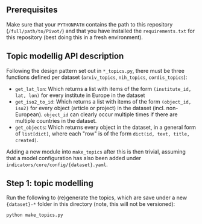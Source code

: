 Prerequisites
-------------

Make sure that your `PYTHONPATH` contains the path to this repository (`/full/path/to/Pivot/`) and that you have installed the `requirements.txt` for this repository (best doing this in a fresh environment).

Topic modellig API description
------------------------------

Following the design pattern set out in `*_topics.py`, there must be three functions defined per dataset (`arxiv_topics`, `nih_topics`, `cordis_topics`):

- `get_lat_lon`: Which returns a list with items of the form `(institute_id, lat, lon)` for every institute in Europe in the dataset
- `get_iso2_to_id`: Which returns a list with items of the form `(object_id, iso2)` for every object (article or project) in the dataset (incl. non-European). `object_id` can clearly occur multiple times if there are multiple countries in the dataset.
- `get_objects`: Which returns every object in the dataset, in a general form of `list[dict]`, where each "row" is of the form `dict(id, text, title, created)`.

Adding a new module into `make_topics` after this is then trivial, assuming that a model configuration has also been added under `indicators/core/config/{dataset}.yaml`.

Step 1: topic modelling
-----------------------

Run the following to (re)generate the topics, which are save under a new `{dataset}-*` folder in this directory (note, this will not be versioned):

```base
python make_topics.py
```

